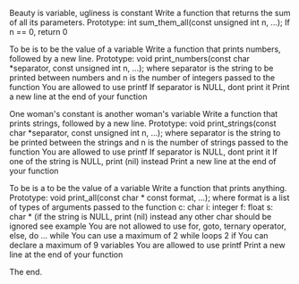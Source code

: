 Beauty is variable, ugliness is constant Write a function that returns the sum of all its parameters. Prototype: int sum_them_all(const unsigned int n, ...); If n == 0, return 0

To be is to be the value of a variable Write a function that prints numbers, followed by a new line. Prototype: void print_numbers(const char *separator, const unsigned int n, ...); where separator is the string to be printed between numbers and n is the number of integers passed to the function You are allowed to use printf If separator is NULL, dont print it Print a new line at the end of your function

One woman's constant is another woman's variable Write a function that prints strings, followed by a new line. Prototype: void print_strings(const char *separator, const unsigned int n, ...); where separator is the string to be printed between the strings and n is the number of strings passed to the function You are allowed to use printf If separator is NULL, dont print it If one of the string is NULL, print (nil) instead Print a new line at the end of your function

To be is a to be the value of a variable Write a function that prints anything. Prototype: void print_all(const char * const format, ...); where format is a list of types of arguments passed to the function c: char i: integer f: float s: char * (if the string is NULL, print (nil) instead any other char should be ignored see example You are not allowed to use for, goto, ternary operator, else, do ... while You can use a maximum of 2 while loops 2 if You can declare a maximum of 9 variables You are allowed to use printf Print a new line at the end of your function

The end.
